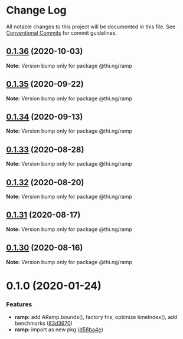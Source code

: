 # Change Log

All notable changes to this project will be documented in this file.
See [Conventional Commits](https://conventionalcommits.org) for commit guidelines.

## [0.1.36](https://github.com/thi-ng/umbrella/compare/@thi.ng/ramp@0.1.35...@thi.ng/ramp@0.1.36) (2020-10-03)

**Note:** Version bump only for package @thi.ng/ramp





## [0.1.35](https://github.com/thi-ng/umbrella/compare/@thi.ng/ramp@0.1.34...@thi.ng/ramp@0.1.35) (2020-09-22)

**Note:** Version bump only for package @thi.ng/ramp





## [0.1.34](https://github.com/thi-ng/umbrella/compare/@thi.ng/ramp@0.1.33...@thi.ng/ramp@0.1.34) (2020-09-13)

**Note:** Version bump only for package @thi.ng/ramp





## [0.1.33](https://github.com/thi-ng/umbrella/compare/@thi.ng/ramp@0.1.32...@thi.ng/ramp@0.1.33) (2020-08-28)

**Note:** Version bump only for package @thi.ng/ramp





## [0.1.32](https://github.com/thi-ng/umbrella/compare/@thi.ng/ramp@0.1.31...@thi.ng/ramp@0.1.32) (2020-08-20)

**Note:** Version bump only for package @thi.ng/ramp





## [0.1.31](https://github.com/thi-ng/umbrella/compare/@thi.ng/ramp@0.1.30...@thi.ng/ramp@0.1.31) (2020-08-17)

**Note:** Version bump only for package @thi.ng/ramp





## [0.1.30](https://github.com/thi-ng/umbrella/compare/@thi.ng/ramp@0.1.29...@thi.ng/ramp@0.1.30) (2020-08-16)

**Note:** Version bump only for package @thi.ng/ramp





# 0.1.0 (2020-01-24)

### Features

* **ramp:** add ARamp.bounds(), factory fns, optimize timeIndex(), add benchmarks ([83d3670](https://github.com/thi-ng/umbrella/commit/83d3670c7322fd2b47c27e0bda896b9ab83ffd7c))
* **ramp:** import as new pkg ([d58ba4e](https://github.com/thi-ng/umbrella/commit/d58ba4ed4d2ba76ca9c748cf23fcd86a0ff9cca7))
